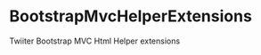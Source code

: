 BootstrapMvcHelperExtensions
============================

Twiiter Bootstrap MVC Html Helper extensions